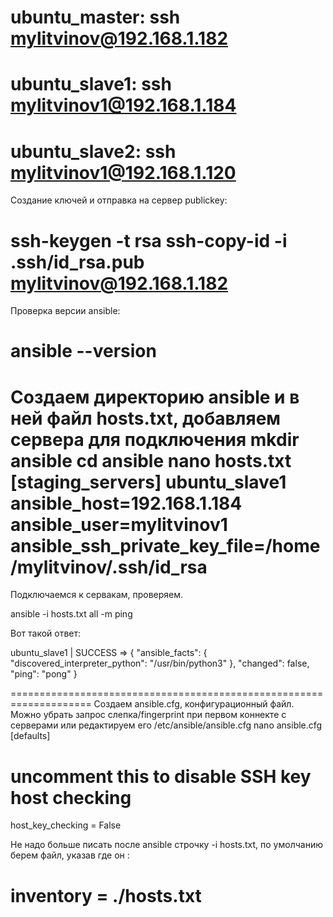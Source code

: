 ubuntu_master:
ssh mylitvinov@192.168.1.182
===========================================
ubuntu_slave1:
ssh mylitvinov1@192.168.1.184
============================================

ubuntu_slave2:
ssh mylitvinov1@192.168.1.120
============================================
Создание ключей и отправка на сервер publickey:

ssh-keygen -t rsa
ssh-copy-id -i .ssh/id_rsa.pub mylitvinov@192.168.1.182
===============================================
Проверка версии ansible:

ansible --version
===============================================
Создаем директорию ansible и в ней файл hosts.txt, добавляем сервера для подключения
mkdir ansible
cd ansible
nano hosts.txt
[staging_servers]
ubuntu_slave1 ansible_host=192.168.1.184 ansible_user=mylitvinov1 ansible_ssh_private_key_file=/home/mylitvinov/.ssh/id_rsa
=====================================================

Подключаемся к сервакам, проверяем. 

ansible -i hosts.txt all -m ping

Вот такой ответ:

ubuntu_slave1 | SUCCESS => {
    "ansible_facts": {
        "discovered_interpreter_python": "/usr/bin/python3"
    },
    "changed": false,
    "ping": "pong"
}

====================================================================
Создаем ansible.cfg, конфигурационный файл. Можно убрать запрос слепка/fingerprint при первом коннекте с серверами
или редактируем его /etc/ansible/ansible.cfg
nano ansible.cfg
[defaults]
# uncomment this to disable SSH key host checking
host_key_checking = False

Не надо больше писать после ansible  строчку -i hosts.txt, по умолчанию берем файл, указав где он :

inventory      = ./hosts.txt
=========================================================

